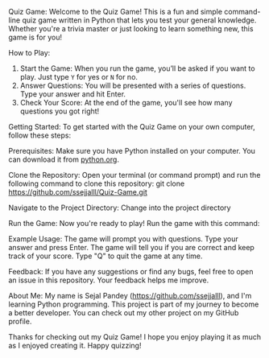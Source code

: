 Quiz Game: 
Welcome to the Quiz Game! This is a fun and simple command-line quiz game written in Python that lets you test your general knowledge. Whether you're a trivia master or just looking to learn something new, this game is for you!

How to Play:
1. Start the Game: When you run the game, you’ll be asked if you want to play. Just type `Y` for yes or `N` for no.
2. Answer Questions: You will be presented with a series of questions. Type your answer and hit Enter.
3. Check Your Score: At the end of the game, you'll see how many questions you got right!

Getting Started:
To get started with the Quiz Game on your own computer, follow these steps:

Prerequisites:
Make sure you have Python installed on your computer. You can download it from [python.org](https://www.python.org/downloads/).

Clone the Repository:
Open your terminal (or command prompt) and run the following command to clone this repository:
git clone https://github.com/ssejjalll/Quiz-Game.git

Navigate to the Project Directory:
Change into the project directory

Run the Game:
Now you're ready to play! Run the game with this command:

Example Usage:
The game will prompt you with questions. Type your answer and press Enter. The game will tell you if you are correct and keep track of your score. Type "Q" to quit the game at any time.

Feedback:
If you have any suggestions or find any bugs, feel free to open an issue in this repository. Your feedback helps me improve.

About Me:
My name is Sejal Pandey (https://github.com/ssejjalll), and I'm learning Python programming. This project is part of my journey to become a better developer. You can check out my other project on my GitHub profile.

Thanks for checking out my Quiz Game! I hope you enjoy playing it as much as I enjoyed creating it. Happy quizzing!
